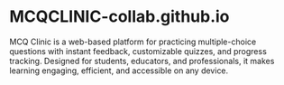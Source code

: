 # MCQCLINIC-collab.github.io
MCQ Clinic is a web-based platform for practicing multiple-choice questions with instant feedback, customizable quizzes, and progress tracking. Designed for students, educators, and professionals, it makes learning engaging, efficient, and accessible on any device.
